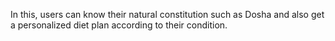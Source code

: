 In this, users can know their natural constitution such as Dosha and also get a personalized diet plan according to their condition.
